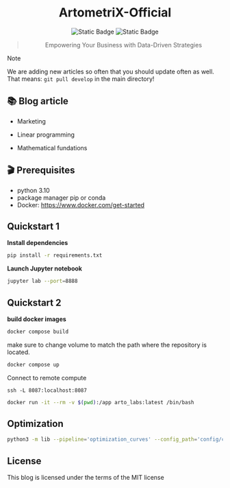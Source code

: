 <div align="center">

# ArtometriX-Official

![Static Badge](https://img.shields.io/badge/python-3.9+-blue)
![Static Badge](https://img.shields.io/badge/code_style-black-black)
> Empowering Your Business with Data-Driven Strategies
</div>



> [!NOTE]
> We are adding new articles so often that you should update often as well. That means: `git pull develop` in the main directory!


## 📚 Blog article

- Marketing 

- Linear programming

- Mathematical fundations

## 🎬 Prerequisites

- python 3.10
- package manager pip or conda
- Docker: https://www.docker.com/get-started

## Quickstart 1

**Install dependencies**

```sh
pip install -r requirements.txt
```

**Launch Jupyter notebook**

```sh
jupyter lab --port=8888
```

## Quickstart 2

**build docker images**

```sh
docker compose build
```

make sure to change volume to match the path where the repository is located.

```sh
docker compose up 
```

Connect to remote compute 

```
ssh -L 8087:localhost:8087
```


```sh
docker run -it --rm -v $(pwd):/app arto_labs:latest /bin/bash
```



## Optimization 

```bash
python3 -m lib --pipeline='optimization_curves' --config_path='config/config_optimization_curves_poc.yaml'
```

## License

This blog is licensed under the terms of the MIT license
